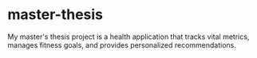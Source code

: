 # master-thesis
My master's thesis project is a health application that tracks vital metrics, manages fitness goals, and provides personalized recommendations.
